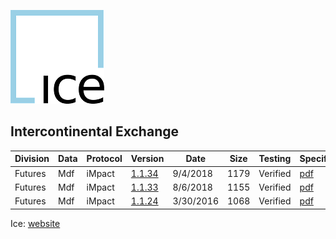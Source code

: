 [![Ice](https://github.com/Open-Markets-Initiative/Directory/blob/master/Images/Ice.png)](https://www.theice.com)


## Intercontinental Exchange

| Division | Data | Protocol | Version | Date | Size | Testing | Specification |
| --- | --- | --- | --- | --- | --- | --- | --- |
| Futures | Mdf | iMpact | [1.1.34][Ice.Futures.Mdf.iMpact.v1.1.34.Structs] | 9/4/2018 | 1179 | Verified | [pdf][Ice.Futures.Mdf.iMpact.v1.1.34.Pdf] |
| Futures | Mdf | iMpact | [1.1.33][Ice.Futures.Mdf.iMpact.v1.1.33.Structs] | 8/6/2018 | 1155 | Verified | [pdf][Ice.Futures.Mdf.iMpact.v1.1.33.Pdf] |
| Futures | Mdf | iMpact | [1.1.24][Ice.Futures.Mdf.iMpact.v1.1.24.Structs] | 3/30/2016 | 1068 | Verified | [pdf][Ice.Futures.Mdf.iMpact.v1.1.24.Pdf] |


Ice: [website](https://www.theice.com "Go to Intercontinental Exchange")


[Ice.Futures.Mdf.iMpact.v1.1.24.Structs]: https://github.com/Open-Markets-Initiative/c-structs/blob/master/Ice/Ice.Futures.Mdf.iMpact.v1.1.24.h "Ice Futures Mdf iMpact v1.1.24 C# Parsers Source File"
[Ice.Futures.Mdf.iMpact.v1.1.24.Pdf]: https://github.com/Open-Markets-Initiative/Directory/blob/master/Specifications/Ice/Ice.Futures.Mdf.iMpact.v1.1.24.pdf "Intercontinental Exchange 1.1.24 Pdf"
[Ice.Futures.Mdf.iMpact.v1.1.33.Structs]: https://github.com/Open-Markets-Initiative/c-structs/blob/master/Ice/Ice.Futures.Mdf.iMpact.v1.1.33.h "Ice Futures Mdf iMpact v1.1.33 C# Parsers Source File"
[Ice.Futures.Mdf.iMpact.v1.1.33.Pdf]: https://github.com/Open-Markets-Initiative/Directory/blob/master/Specifications/Ice/Ice.Futures.Mdf.iMpact.v1.1.33.pdf "Intercontinental Exchange 1.1.33 Pdf"
[Ice.Futures.Mdf.iMpact.v1.1.34.Structs]: https://github.com/Open-Markets-Initiative/c-structs/blob/master/Ice/Ice.Futures.Mdf.iMpact.v1.1.34.h "Ice Futures Mdf iMpact v1.1.34 C# Parsers Source File"
[Ice.Futures.Mdf.iMpact.v1.1.34.Pdf]: https://github.com/Open-Markets-Initiative/Directory/blob/master/Specifications/Ice/Ice.Futures.Mdf.iMpact.v1.1.34.pdf "Intercontinental Exchange 1.1.34 Pdf"

